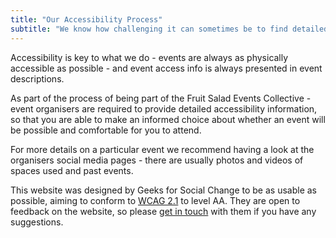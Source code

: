 ```yaml
---
title: "Our Accessibility Process"
subtitle: "We know how challenging it can sometimes be to find detailed accessibility information about venues."
---
```


Accessibility is key to what we do - events are always as physically accessible as possible - and event access info is always presented in event descriptions. 

As part of the process of being part of the Fruit Salad Events Collective - event organisers are required to provide detailed accessibility information, so that you are able to make an informed choice about whether an event will be possible and comfortable for you to attend.

For more details on a particular event we recommend having a look at the organisers social media pages - there are usually photos and videos of spaces used and past events.

This website was designed by Geeks for Social Change to be as usable as possible, aiming to conform to [WCAG 2.1](https://www.w3.org/WAI/WCAG21/quickref) to level AA. They are open to feedback on the website, so please [get in touch](https://gfsc.studio/contact/) with them if you have any suggestions.
